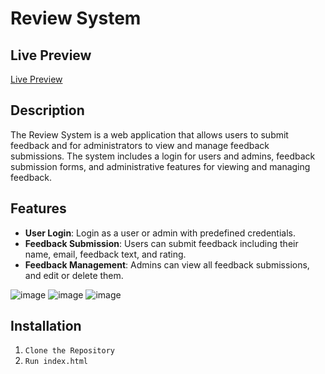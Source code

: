 # Review System
## Live Preview

[Live Preview](https://mitang321.github.io/review-system/)

## Description

The Review System is a web application that allows users to submit feedback and for administrators to view and manage feedback submissions. The system includes a login for users and admins, feedback submission forms, and administrative features for viewing and managing feedback.

## Features

- **User Login**: Login as a user or admin with predefined credentials.
- **Feedback Submission**: Users can submit feedback including their name, email, feedback text, and rating.
- **Feedback Management**: Admins can view all feedback submissions, and edit or delete them.

![image](https://github.com/user-attachments/assets/7a627d98-9b50-4cee-9204-9148f9c9f451)
![image](https://github.com/user-attachments/assets/88279ec7-7859-4bea-adf9-540538485ded)
![image](https://github.com/user-attachments/assets/b7e6c78b-f120-4a20-a888-ec3ed3bd5860)

## Installation
1. `Clone the Repository`
2. `Run index.html`

